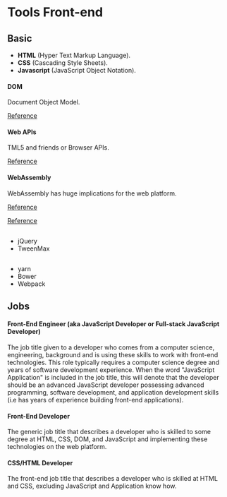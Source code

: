 # Tools Front-end

## Basic
* **HTML** (Hyper Text Markup Language).
* **CSS** (Cascading Style Sheets).
* **Javascript** (JavaScript Object Notation).

#### DOM
Document Object Model.

[Reference](https://dom.spec.whatwg.org/)


#### Web APIs
TML5 and friends or Browser APIs.

[Reference](https://developer.mozilla.org/en-US/docs/Web/API)

#### WebAssembly
WebAssembly has huge implications for the web platform.

[Reference](http://webassembly.org/)

[Reference](https://developer.mozilla.org/en-US/docs/WebAssembly)

## 
* jQuery
* TweenMax

## 
* yarn
* Bower
* Webpack

## Jobs

#### Front-End Engineer (aka JavaScript Developer or Full-stack JavaScript Developer)
The job title given to a developer who comes from a computer science, engineering, background and is using these skills to work with front-end technologies. This role typically requires a computer science degree and years of software development experience. When the word "JavaScript Application" is included in the job title, this will denote that the developer should be an advanced JavaScript developer possessing advanced programming, software development, and application development skills (i.e has years of experience building front-end applications).

#### Front-End Developer
The generic job title that describes a developer who is skilled to some degree at HTML, CSS, DOM, and JavaScript and implementing these technologies on the web platform.

#### CSS/HTML Developer
The front-end job title that describes a developer who is skilled at HTML and CSS, excluding JavaScript and Application know how.

